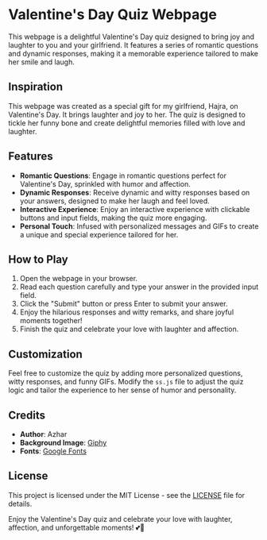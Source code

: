 # Valentine's Day Quiz Webpage

This webpage is a delightful Valentine's Day quiz designed to bring joy and laughter to you and your girlfriend. It features a series of romantic questions and dynamic responses, making it a memorable experience tailored to make her smile and laugh.

## Inspiration

This webpage was created as a special gift for my girlfriend, Hajra, on Valentine's Day. It brings laughter and joy to her. The quiz is designed to tickle her funny bone and create delightful memories filled with love and laughter.

## Features

- **Romantic Questions**: Engage in romantic questions perfect for Valentine's Day, sprinkled with humor and affection.
- **Dynamic Responses**: Receive dynamic and witty responses based on your answers, designed to make her laugh and feel loved.
- **Interactive Experience**: Enjoy an interactive experience with clickable buttons and input fields, making the quiz more engaging.
- **Personal Touch**: Infused with personalized messages and GIFs to create a unique and special experience tailored for her.

## How to Play

1. Open the webpage in your browser.
2. Read each question carefully and type your answer in the provided input field.
3. Click the "Submit" button or press Enter to submit your answer.
4. Enjoy the hilarious responses and witty remarks, and share joyful moments together!
5. Finish the quiz and celebrate your love with laughter and affection.

## Customization

Feel free to customize the quiz by adding more personalized questions, witty responses, and funny GIFs. Modify the `ss.js` file to adjust the quiz logic and tailor the experience to her sense of humor and personality.

## Credits

- **Author**: Azhar
- **Background Image**: [Giphy](https://giphy.com/)
- **Fonts**: [Google Fonts](https://fonts.google.com/)

## License

This project is licensed under the MIT License - see the [LICENSE](LICENSE) file for details.

Enjoy the Valentine's Day quiz and celebrate your love with laughter, affection, and unforgettable moments! 💕🎉
